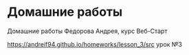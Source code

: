 # Домашние работы
Домашние работы Федорова Андрея, курс Веб-Старт

https://andreif94.github.io/homeworks/lesson_3/src урок №3
